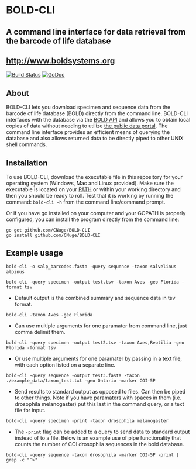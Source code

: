 # BOLD-CLI
## A command line interface for data retrieval from the barcode of life database
## http://www.boldsystems.org
[![Build Status](https://travis-ci.org/CNuge/BOLD-CLI.svg?branch=master)](https://travis-ci.org/CNuge/BOLD-CLI)	[![GoDoc](https://godoc.org/github.com/CNuge/BOLD-CLI/bold?status.svg)](https://godoc.org/github.com/CNuge/BOLD-CLI/bold)

## About

BOLD-CLI lets you download specimen and sequence data from the barcode of life database (BOLD) directly from the command line. BOLD-CLI interfaces with the database via the [BOLD API](http://www.boldsystems.org/index.php/resources/api?type=webservices) and allows you to obtain local copies of data without needing to utilize [the public data portal](http://www.boldsystems.org/index.php/Public_BINSearch?searchtype=records). The command line interface provides an efficient means of querying the database and also allows returned data to be directly piped to other UNIX shell commands. 

## Installation

To use BOLD-CLI, download the executable file in this repository for your operating system (Windows, Mac and Linux provided). Make sure the executable is located on your [PATH](https://en.wikipedia.org/wiki/PATH_(variable)) or within your working directory and then you should be ready to roll. Test that it is working by running the command: `bold-cli -h` from the command line/command prompt.

Or if you have go installed on your computer and your GOPATH is properly configured, you can install the program directly from the command line:
```
go get github.com/CNuge/BOLD-CLI
go install github.com/CNuge/BOLD-CLI
```

## Example usage
```
bold-cli -o salp_barcodes.fasta -query sequence -taxon salvelinus alpinus

bold-cli -query specimen -output test.tsv -taxon Aves -geo Florida -format tsv
```
- Default output is the combined summary and sequence data in tsv format.
```
bold-cli -taxon Aves -geo Florida
```
- Can use multiple arguments for one paramater from command line, just comma delimit them.
```
bold-cli -query specimen -output test2.tsv -taxon Aves,Reptilia -geo Florida -format tsv
```
- Or use multiple arguments for one paramater by passing in a text file, with each option listed on a separate line.
```
bold-cli -query sequence -output test3.fasta -taxon ./example_data/taxon_test.txt -geo Ontario -marker COI-5P
```
- Send results to standard output as opposed to files. Can then be piped to other things. Note if you have paramaters with spaces in them (i.e. drosophila melanogaster) put this last in the command query, or a text file for input.
```
bold-cli -query specimen -print -taxon drosophila melanogaster  
```
- The `-print` flag can be added to a query to send data to standard output instead of to a file. Below is an example use of pipe functionality that counts the number of COI drosophila sequences in the bold database.
```
bold-cli -query sequence -taxon drosophila -marker COI-5P -print | grep -c "^>"
```

